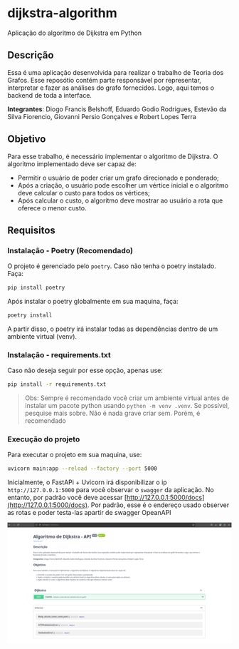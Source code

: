# dijkstra-algorithm
Aplicação do algoritmo de Dijkstra em Python

## Descrição
Essa é uma aplicação desenvolvida para realizar o trabalho de Teoria dos Grafos. Esse reposótio contém parte responsável por representar, interpretar e fazer as análises do grafo fornecidos. Logo, aqui temos o backend de toda a interface.

**Integrantes**: Diogo Francis Belshoff, Eduardo Godio Rodrigues, Estevão da Silva Fiorencio, Giovanni Persio Gonçalves e Robert Lopes Terra


## Objetivo
Para esse trabalho, é necessário implementar o algoritmo de Dijkstra. O algoritmo implementado deve ser capaz de:
- Permitir o  usuário de poder criar um grafo direcionado e ponderado;
- Após a criação, o usuário pode escolher um vértice inicial e o algoritmo deve calcular o custo para todos os vértices;
- Após calcular o custo, o algoritmo deve mostrar ao usuário a rota que oferece o menor custo.

## Requisitos

### Instalação - Poetry (Recomendado)
O projeto é gerenciado pelo `poetry`. Caso não tenha o poetry instalado. Faça:

```bash
pip install poetry
```
Após instalar o poetry globalmente em sua maquina, faça:

```bash
poetry install
```
A partir disso, o poetry irá instalar todas as dependências dentro de um ambiente virtual (venv).

### Instalação -  requirements.txt
Caso não deseja seguir por esse opção, apenas use:

```bash
pip install -r requirements.txt
```

> Obs: Sempre é recomendado você criar um ambiente virtual antes de instalar um pacote python usando `python -m venv .venv`. Se possível, pesquise mais sobre. Não é nada grave criar sem. Porém, é recomendado

### Execução do projeto

Para executar o projeto em sua maquina, use:
```bash
uvicorn main:app --reload --factory --port 5000     
```

Inicialmente, o FastAPi + Uvicorn irá disponibilizar o ip `http://127.0.0.1:5000` para você observar o `swagger` da aplicação. No entanto, por padrão você deve acessar [http://127.0.0.1:5000/docs](http://127.0.0.1:5000/docs). Por padrão, esse é o endereço usado observer as rotas e poder testa-las apartir de swagger OpeanAPI

<img src="./docs/img/swagger_image.png" width="800px" alt="Imagem do swagger">